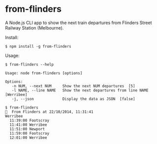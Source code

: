 # from-flinders

A Node.js CLI app to show the next train departures from Flinders Street Railway Station (Melbourne).

Install:

    $ npm install -g from-flinders

Usage:

    $ from-flinders --help

    Usage: node from-flinders [options]

    Options:
       -n NUM, --next NUM     Show the next NUM departures  [5]
       -l NAME, --line NAME   Show the next departures from line NAME  [Werribee]
       -j, --json             Display the data as JSON  [false]

    $ from-flinders
    🚂  From Flinders at 22/10/2014, 11:31:41
    Werribee
      11:39:00 Footscray
      11:41:00 Werribee
      11:51:00 Newport
      11:59:00 Footscray
      12:01:00 Werribee
